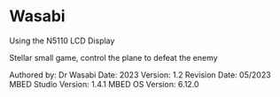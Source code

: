 # Wasabi
Using the N5110 LCD Display

Stellar small game, control the plane to defeat the enemy

Authored by:            Dr Wasabi
Date:                   2023
Version:                1.2
Revision Date:          05/2023
MBED Studio Version:    1.4.1
MBED OS Version:        6.12.0
